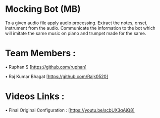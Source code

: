 # Mocking Bot (MB)
To a given audio file apply audio processing. Extract the notes, onset, instrument from the audio. Communicate the information to the bot which will imitate the same music on piano and trumpet made for the same. 
# Team Members : 
 • Ruphan S [https://github.com/ruphan]
 
 • Raj Kumar Bhagat [https://github.com/Rajk0520]
# Videos Links :
• Final Original Configuration : [https://youtu.be/scbUX3qAjQ8]
